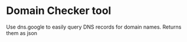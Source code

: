 # Domain Checker tool
Use dns.google to easily query DNS records for domain names. Returns them as json

